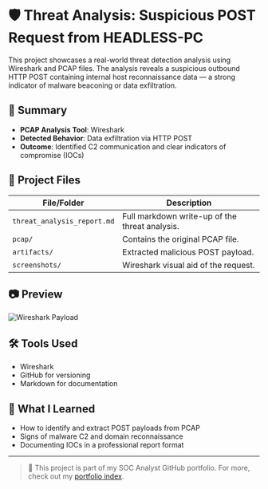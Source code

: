 # 🛡️ Threat Analysis: Suspicious POST Request from HEADLESS-PC

This project showcases a real-world threat detection analysis using Wireshark and PCAP files. The analysis reveals a suspicious outbound HTTP POST containing internal host reconnaissance data — a strong indicator of malware beaconing or data exfiltration.

## 📌 Summary
- **PCAP Analysis Tool**: Wireshark
- **Detected Behavior**: Data exfiltration via HTTP POST
- **Outcome**: Identified C2 communication and clear indicators of compromise (IOCs)

## 📂 Project Files
| File/Folder | Description |
|-------------|-------------|
| `threat_analysis_report.md` | Full markdown write-up of the threat analysis. |
| `pcap/` | Contains the original PCAP file. |
| `artifacts/` | Extracted malicious POST payload. |
| `screenshots/` | Wireshark visual aid of the request. |

## 📷 Preview
![Wireshark Payload](screenshots/wireshark_post_payload_view.png)

## 🛠 Tools Used
- Wireshark
- GitHub for versioning
- Markdown for documentation

## 🧠 What I Learned
- How to identify and extract POST payloads from PCAP
- Signs of malware C2 and domain reconnaissance
- Documenting IOCs in a professional report format

---

> 🧩 This project is part of my SOC Analyst GitHub portfolio. For more, check out my [portfolio index](../).

